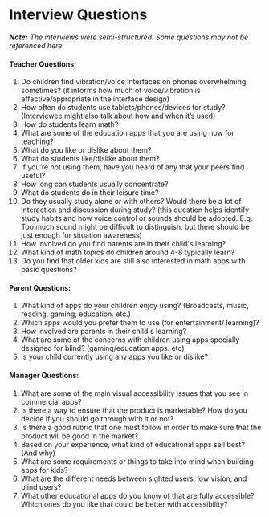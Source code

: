 # Interview Questions

***Note:** The interviews were semi-structured. Some questions may not be referenced here.*


#### Teacher Questions:

1. Do children find vibration/voice interfaces on phones overwhelming sometimes? (it informs how much of voice/vibration is effective/appropriate in the interface design)
2. How often do students use tablets/phones/devices for study? (Interviewee might also talk about how and when it’s used)
3. How do students learn math?
4. What are some of the education apps that you are using now for teaching?
5. What do you like or dislike about them?
6. What do students like/dislike about them?
7. If you’re not using them, have you heard of any that your peers find useful?
8. How long can students usually concentrate?
9. What do students do in their leisure time?
10. Do they usually study alone or with others? Would there be a lot of interaction and discussion during study?
 (this question helps identify study habits and how voice control or sounds should be adopted. E.g. Too much sound might be difficult to distinguish, but there should be just enough for situation awareness)
11. How involved do you find parents are in their child's learning?
12. What kind of math topics do children around 4-8 typically learn?
13. Do you find that older kids are still also interested in math apps with basic questions?

#### Parent Questions:

1. What kind of apps do your children enjoy using? (Broadcasts, music, reading, gaming, education. etc.)
2. Which apps would you prefer them to use (for entertainment/ learning)? 
3. How involved are parents in their child's learning?
4. What are some of the concerns with children using apps specially designed for blind? (gaming/education apps. etc)
5. Is your child currently using any apps you like or dislike?

#### Manager Questions:

1. What are some of the main visual accessibility issues that you see in commercial apps?
2. Is there a way to ensure that the product is marketable? How do you decide if you should go through with it or not?
3. Is there a good rubric that one must follow in order to make sure that the product will be good in the market?
4. Based on your experience, what kind of educational apps sell best? (And why)
5. What are some requirements or things to take into mind when building apps for kids?
6. What are the different needs between sighted users, low vision, and blind users?
7. What other educational apps do you know of that are fully accessible? Which ones do you like that could be better with accessibility?
